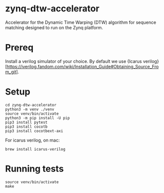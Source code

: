 # zynq-dtw-accelerator
Accelerator for the Dynamic Time Warping (DTW) algorithm for sequence matching designed to run on the Zynq platform.

# Prereq
Install a verilog simulator of your choice. By default we use {Icarus verilog}[https://iverilog.fandom.com/wiki/Installation_Guide#Obtaining_Source_From_git].

# Setup
```
cd zynq-dtw-accelerator
python3 -m venv ./venv
source venv/bin/activate
python3 -m pip install -U pip
pip3 install pytest
pip3 install cocotb
pip3 install cocotbext-axi
```

For icarus verilog, on mac:
```
brew install icarus-verilog
```

# Running tests
```
source venv/bin/activate
make
```